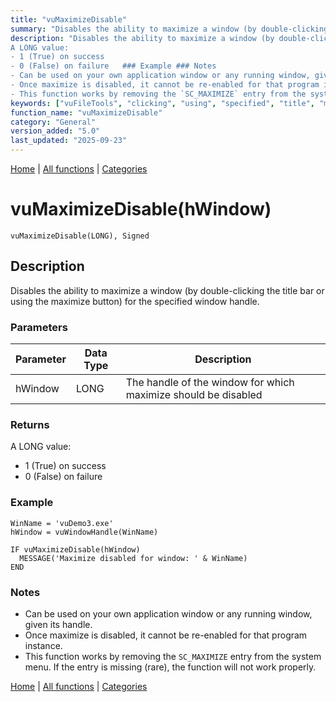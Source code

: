 ```yaml
---
title: "vuMaximizeDisable"
summary: "Disables the ability to maximize a window (by double-clicking the title bar or using the maximize button) for the specified window handle."
description: "Disables the ability to maximize a window (by double-clicking the title bar or using the maximize button) for the specified window handle. ### Parameters ### Returns
A LONG value:  
- 1 (True) on success  
- 0 (False) on failure   ### Example ### Notes
- Can be used on your own application window or any running window, given its handle.  
- Once maximize is disabled, it cannot be re-enabled for that program instance.  
- This function works by removing the `SC_MAXIMIZE` entry from the system menu. If the entry is missing (rare), the function will not work properly. [Home](../index.md) | [All functions](index.md) | [Categories](../categories/index.md)"
keywords: ["vuFileTools", "clicking", "using", "specified", "title", "maximize", "button", "handle", "double", "general", "disables", "vumaximizedisable"]
function_name: "vuMaximizeDisable"
category: "General"
version_added: "5.0"
last_updated: "2025-09-23"
---
```


[Home](../index.md) | [All functions](index.md) | [Categories](../categories/index.md)

# vuMaximizeDisable(hWindow)

```Prototype
vuMaximizeDisable(LONG), Signed
```


## Description
Disables the ability to maximize a window (by double-clicking the title bar or using the maximize button) for the specified window handle.

### Parameters

| Parameter | Data Type | Description                                                   |
|-----------|-----------|---------------------------------------------------------------|
| hWindow   | LONG      | The handle of the window for which maximize should be disabled |

### Returns
A LONG value:  
- 1 (True) on success  
- 0 (False) on failure  

### Example

```Clarion
WinName = 'vuDemo3.exe'
hWindow = vuWindowHandle(WinName)

IF vuMaximizeDisable(hWindow)
  MESSAGE('Maximize disabled for window: ' & WinName)
END
```

### Notes
- Can be used on your own application window or any running window, given its handle.  
- Once maximize is disabled, it cannot be re-enabled for that program instance.  
- This function works by removing the `SC_MAXIMIZE` entry from the system menu. If the entry is missing (rare), the function will not work properly.

[Home](../index.md) | [All functions](index.md) | [Categories](../categories/index.md)
